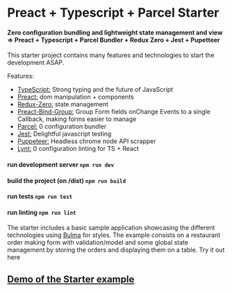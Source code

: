 # Preact + Typescript + Parcel Starter

#### Zero configuration bundling and lightweight state management and view => Preact + Typescript + Parcel Bundler + Redux Zero + Jest + Pupetteer

This starter project contains many features and technologies to start the development ASAP.

Features:

- [TypeScript:](https://github.com/Microsoft/TypeScript) Strong typing and the future of JavaScript
- [Preact:](https://github.com/developit/preact) dom manipulation + components
- [Redux-Zero:](https://github.com/concretesolutions/redux-zero) state management
- [Preact-Bind-Group:](https://github.com/k1r0s/preact-bind-group) Group Form fields onChange Events to a single Callback, making forms easier to manage
- [Parcel:](https://github.com/parcel-bundler/parcel) 0 configuration bundler
- [Jest:](https://github.com/facebook/jest) Delightful javascript testing
- [Puppeteer:](https://github.com/GoogleChrome/puppeteer) Headless chrome node API scrapper
- [Lynt:](https://github.com/saadq/lynt) 0 configuration linting for TS + React

#### run development server `npm run dev` 
#### build the project (on /dist) `npm run build`
#### run tests `npm run test`
#### run linting `npm run lint`

The starter includes a basic sample application showcasing the different technologies using [Bulma](https://bulma.io/) for styles. The example consists on a restaurant order making  form with validation/model and some global state management by storing the orders and displaying them on a table. Try it out here

## [Demo of the Starter example](https://aalises.github.io/preact-typescript-parcel-starter/) 